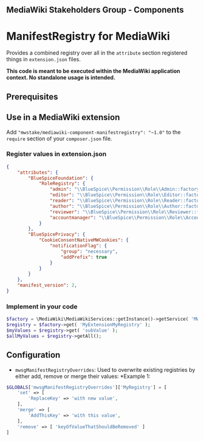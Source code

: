 ## MediaWiki Stakeholders Group - Components
# ManifestRegistry for MediaWiki

Provides a combined registry over all in the `attribute` section registered things in `extension.json` files.

**This code is meant to be executed within the MediaWiki application context. No standalone usage is intended.**

## Prerequisites

## Use in a MediaWiki extension

Add `"mwstake/mediawiki-component-manifestregistry": "~1.0"` to the `require` section of your `composer.json` file.

### Register values in extension.json
```JSON
{
	"attributes": {
		"BlueSpiceFoundation": {
			"RoleRegistry": {
				"admin": "\\BlueSpice\\Permission\\Role\\Admin::factory",
				"editor": "\\BlueSpice\\Permission\\Role\\Editor::factory",
				"reader": "\\BlueSpice\\Permission\\Role\\Reader::factory",
				"author": "\\BlueSpice\\Permission\\Role\\Author::factory",
				"reviewer": "\\BlueSpice\\Permission\\Role\\Reviewer::factory",
				"accountmanager": "\\BlueSpice\\Permission\\Role\\AccountManager::factory"
			}
		},
		"BlueSpicePrivacy": {
			"CookieConsentNativeMWCookies": {
				"notificationFlag": {
					"group": "necessary",
					"addPrefix": true
				}
			}
		}
	},
	"manifest_version": 2,
}
```

### Implement in your code
```php
$factory = \MediaWiki\MediaWikiServices::getInstance()->getService( 'MWStakeManifestRegistryFactory' );
$registry = $factory->get( 'MyExtensionMyRegistry' );
$myValues = $registry->get( 'subValue' );
$allMyValues = $registry->getAll();
```

## Configuration
- `mwsgManifestRegistryOverrides`: Used to overwrite existing registries by either add, remove or merge their values:
*Example 1:
```php
$GLOBALS['mwsgManifestRegistryOverrides']['MyRegistry'] = [
	'set' => [
		'ReplaceKey' => 'with new value',
	],
	'merge' => [
		'AddThisKey' => 'with this value',
	],
	'remove' => [ 'keyOfValueThatShouldBeRemoved' ]
]
```
